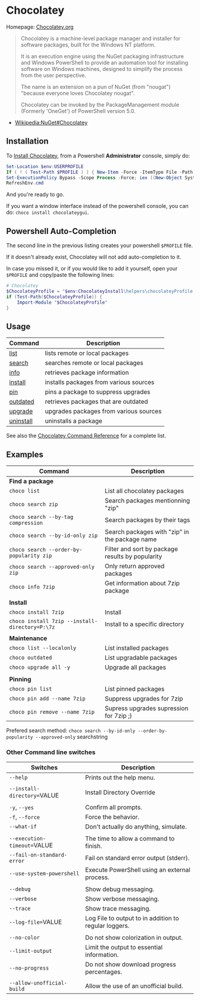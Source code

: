   
# Chocolatey

Homepage: [Chocolatey.org](<https://chocolatey.org/>)

> Chocolatey is a machine-level package manager and installer for software packages, built for the Windows NT platform.
>
> It is an execution engine using the NuGet packaging infrastructure and Windows PowerShell to provide an automation tool for installing software on Windows machines, designed to simplify the process from the user perspective.
>
> The name is an extension on a pun of NuGet (from "nougat") "because everyone loves Chocolatey nougat".
>
> Chocolatey can be invoked by the PackageManagement module (Formerly 'OneGet') of PowerShell version 5.0.

- [Wikipedia:NuGet#Chocolatey](https://en.m.wikipedia.org/wiki/NuGet#Chocolatey)


## Installation

To [Install Chocolatey](https://chocolatey.org/install), from a Powershell **Administrator** console, simply do:

``` ps1
Set-Location $env:USERPROFILE
If ( ! ( Test-Path $PROFILE ) ) { New-Item -Force -ItemType File -Path $PROFILE; Add-Content -Path $PROFILE -Encoding UTF8 -Value "# Powershell Profile"; }
Set-ExecutionPolicy Bypass -Scope Process -Force; iex ((New-Object System.Net.WebClient).DownloadString('https://chocolatey.org/install.ps1'))
RefreshEnv.cmd
```

And you're ready to go.

If you want a window interface instead of the powershell console, you can do: `choco install chocolateygui`.


## Powershell Auto-Completion

The second line in the previous listing creates your powershell `$PROFILE` file.

If it doesn't already exist, Chocolatey will not add auto-completion to it.

In case you missed it, or if you would like to add it yourself, open your `$PROFILE` and copy/paste the following lines:

```ps1
# Chocolatey
$ChocolateyProfile = "$env:ChocolateyInstall\helpers\chocolateyProfile.psm1"
if (Test-Path($ChocolateyProfile)) {
	Import-Module "$ChocolateyProfile"
}
```


## Usage

| Command                                                     | Description                            |
| ----------------------------------------------------------- | -------------------------------------- |
| [list](https://chocolatey.org/docs/commands-list)           | lists remote or local packages         |
| [search](https://chocolatey.org/docs/commands-search)       | searches remote or local packages      |
| [info](https://chocolatey.org/docs/commands-info)           | retrieves package information          |
| [install](https://chocolatey.org/docs/commands-install)     | installs packages from various sources |
| [pin](https://chocolatey.org/docs/commands-pin)             | pins a package to suppress upgrades    |
| [outdated](https://chocolatey.org/docs/commands-outdated)   | retrieves packages that are outdated   |
| [upgrade](https://chocolatey.org/docs/commands-upgrade)     | upgrades packages from various sources |
| [uninstall](https://chocolatey.org/docs/commands-uninstall) | uninstalls a package                   |

See also the [Chocolatey Command Reference](https://chocolatey.org/docs/commands-reference) for a complete list.


## Examples

| Command                                        | Description                                      |
| ---------------------------------------------- | ------------------------------------------------ |
| **Find a package**                             |                                                  |
| `choco list`                                   | List all chocolatey packages                     |
| `choco search zip`                             | Search packages mentionning "zip"                |
| `choco search --by-tag compression`            | Search packages by their tags                    |
| `choco search --by-id-only zip`                | Search packages with "zip" in the package name   |
| `choco search --order-by-popularity zip`       | Filter and sort by package results by popularity |
| `choco search --approved-only zip`             | Only return approved packages                    |
| `choco info 7zip`                              | Get information about 7zip package               |
|                                                |                                                  |
| **Install**                                    |                                                  |
| `choco install 7zip`                           | Install                                          |
| `choco install 7zip --install-directory=P:\7z` | Install to a specific directory                  |
|                                                |                                                  |
| **Maintenance**                                |                                                  |
| `choco list --localonly`                       | List installed packages                          |
| `choco outdated`                               | List upgradable packages                         |
| `choco upgrade all -y`                         | Upgrade all packages                             |
|                                                |                                                  |
| **Pinning**                                    |                                                  |
| `choco pin list`                               | List pinned packages                             |
| `choco pin add --name 7zip`                    | Suppress upgrades for 7zip                       |
| `choco pin remove --name 7zip`                 | Supress upgrades supression for 7zip ;)          |

Prefered search method: `choco search --by-id-only --order-by-popularity --approved-only` searchstring


### Other Command line switches

| Switches                    | Description                                           |
| --------------------------- | ----------------------------------------------------- |
| `--help`                    | Prints out the help menu.                             |
|                             |                                                       |
| `--install-directory=`VALUE | Install Directory Override                            |
|                             |                                                       |
| `-y`, `--yes`               | Confirm all prompts.                                  |
| `-f`, `--force`             | Force the behavior.                                   |
| `--what-if`                 | Don't actually do anything, simulate.                 |
|                             |                                                       |
| `--execution-timeout=`VALUE | The time to allow a command to finish.                |
| `--fail-on-standard-error`  | Fail on standard error output (stderr).               |
| `--use-system-powershell`   | Execute PowerShell using an external process.         |
|                             |                                                       |
| `--debug`                   | Show debug messaging.                                 |
| `--verbose`                 | Show verbose messaging.                               |
| `--trace`                   | Show trace messaging.                                 |
| `--log-file=`VALUE          | Log File to output to in addition to regular loggers. |
|                             |                                                       |
| `--no-color`                | Do not show colorization in output.                   |
| `--limit-output`            | Limit the output to essential information.            |
| `--no-progress`             | Do not show download progress percentages.            |
|                             |                                                       |
| `--allow-unofficial-build`  | Allow the use of an unofficial build.                 |
